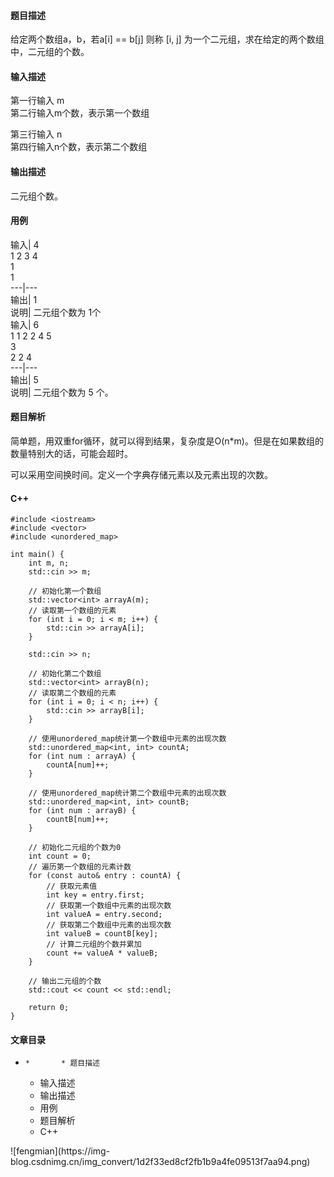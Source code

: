 #### 题目描述

给定两个数组a，b，若a[i] == b[j] 则称 [i, j] 为一个二元组，求在给定的两个数组中，二元组的个数。

#### 输入描述

第一行输入 m  
第二行输入m个数，表示第一个数组

第三行输入 n  
第四行输入n个数，表示第二个数组

#### 输出描述

二元组个数。

#### 用例

输入| 4  
1 2 3 4  
1  
1  
---|---  
输出| 1  
说明| 二元组个数为 1个  
输入| 6  
1 1 2 2 4 5  
3  
2 2 4  
---|---  
输出| 5  
说明| 二元组个数为 5 个。  
  
#### 题目解析

简单题，用双重for循环，就可以得到结果，复杂度是O(n*m)。但是在如果数组的数量特别大的话，可能会超时。

可以采用空间换时间。定义一个字典存储元素以及元素出现的次数。

#### C++

    
    
    #include <iostream>
    #include <vector>
    #include <unordered_map>
    
    int main() {
        int m, n;
        std::cin >> m;
    
        // 初始化第一个数组
        std::vector<int> arrayA(m);
        // 读取第一个数组的元素
        for (int i = 0; i < m; i++) {
            std::cin >> arrayA[i];
        }
    
        std::cin >> n;
    
        // 初始化第二个数组
        std::vector<int> arrayB(n);
        // 读取第二个数组的元素
        for (int i = 0; i < n; i++) {
            std::cin >> arrayB[i];
        }
    
        // 使用unordered_map统计第一个数组中元素的出现次数
        std::unordered_map<int, int> countA;
        for (int num : arrayA) {
            countA[num]++;
        }
    
        // 使用unordered_map统计第二个数组中元素的出现次数
        std::unordered_map<int, int> countB;
        for (int num : arrayB) {
            countB[num]++;
        }
    
        // 初始化二元组的个数为0
        int count = 0;
        // 遍历第一个数组的元素计数
        for (const auto& entry : countA) {
            // 获取元素值
            int key = entry.first;
            // 获取第一个数组中元素的出现次数
            int valueA = entry.second;
            // 获取第二个数组中元素的出现次数
            int valueB = countB[key];
            // 计算二元组的个数并累加
            count += valueA * valueB;
        }
    
        // 输出二元组的个数
        std::cout << count << std::endl;
    
        return 0;
    }
    
    

#### 文章目录

  *     *       * 题目描述
      * 输入描述
      * 输出描述
      * 用例
      * 题目解析
      * C++

![fengmian](https://img-
blog.csdnimg.cn/img_convert/1d2f33ed8cf2fb1b9a4fe09513f7aa94.png)

